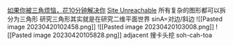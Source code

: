 [如果你被三角烦恼，花10分钟解决你](https://www.bilibili.com/video/BV13G411p7vX?t=186.6)
[Site Unreachable](https://www.youtube.com/watch?v=nDTv3ooXUgQ&list=PLg7Seqwc_ZntT1rAFrkTGhzUYrIQzYWNK&index=2)
所有复杂的图形都可以拆分为三角形
研究三角形其实就是在研究二维平面世界
sinA=对边/斜边
![[Pasted image 20230420102458.png]]
![[Pasted image 20230420103008.png]]
![[Pasted image 20230420105828.png]]
adjacent
搜卡头挖
soh-cah-toa